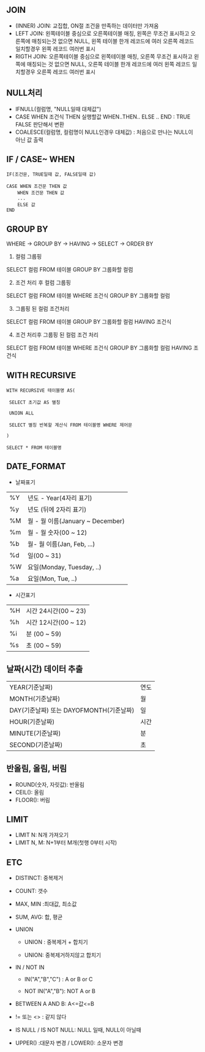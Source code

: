 ## JOIN

- (INNER) JOIN: 교집합, ON절 조건을 만족하는 데이터만 가져옴
- LEFT JOIN: 왼쪽테이블 중심으로 오른쪽테이블 매칭, 왼쪽은 무조건 표시하고 오른쪽에 매칭되는것 없으면 NULL, 왼쪽 테이블 한개 레코드에 여러 오른쪽 레코드 일치할경우 왼쪽 레코드 여러번 표시
- RIGTH JOIN: 오른쪽테이블 중심으로 왼쪽테이블 매칭, 오른쪽 무조건 표시하고 왼쪽에 매칭되는 것 없으면 NULL, 오른쪽 테이블 한개 레코드에 여러 왼쪽 레코드 일치할경우 오른쪽 레코드 여러번 표시

## NULL처리

- IFNULL(컬럼명, "NULL일때 대체값")
- CASE WHEN 조건식 THEN 실행할값 WHEN..THEN.. ELSE .. END : TRUE FALSE 판단해서 변환
- COALESCE(컬럼명, 컬럼명이 NULL인경우 대체값) : 처음으로 만나는 NULL이 아닌 값 출력

## IF / CASE~ WHEN

```mysql
IF(조건문, TRUE일때 값, FALSE일때 값)

CASE WHEN 조건문 THEN 값
	WHEN 조건문 THEN 값
	...
	ELSE 값
END
```

## GROUP BY

WHERE -> GROUP BY -> HAVING -> SELECT -> ORDER BY

1. 컬럼 그룹핑

SELECT 컬럼 FROM 테이블 GROUP BY 그룹화할 컬럼

2. 조건 처리 후 컬럼 그룹핑

SELECT 컬럼 FROM 테이블 WHERE 조건식 GROUP BY 그룹화할 컬럼

3. 그룹핑 된 컬럼 조건처리

SELECT 컬럼 FROM 테이블 GROUP BY 그룹화할 컬럼 HAVING 조건식

4. 조건 처리후 그룹핑 된 컬럼 조건 처리

SELECT 컬럼 FROM 테이블 WHERE 조건식 GROUP BY 그룹화할 컬럼 HAVING 조건식

## WITH RECURSIVE

``` mysql
WITH RECURSIVE 테이블명 AS(

 SELECT 초기값 AS 별칭

 UNION ALL

 SELECT 별칭 반복할 계산식 FROM 테이블명 WHERE 제어문

)

SELECT * FROM 테이블명
```

## DATE_FORMAT

- 날짜표기

|      |                                  |
| ---- | -------------------------------- |
| %Y   | 년도 - Year(4자리 표기)          |
| %y   | 년도 (뒤에 2자리 표기)           |
| %M   | 월 - 월 이름(January ~ December) |
| %m   | 월 - 월 숫자(00 ~ 12)            |
| %b   | 월- 월 이름(Jan, Feb, ...)       |
| %d   | 일(00 ~ 31)                      |
| %W   | 요일(Monday, Tuesday, ..)        |
| %a   | 요일(Mon, Tue, ..)               |

- 시간표기

|      |                      |
| ---- | -------------------- |
| %H   | 시간 24시간(00 ~ 23) |
| %h   | 시간 12시간(00 ~ 12) |
| %i   | 분 (00 ~ 59)         |
| %s   | 초 (00 ~ 59)         |

## 날짜(시간) 데이터 추출

|                                         |      |
| --------------------------------------- | ---- |
| YEAR(기준날짜)                          | 연도 |
| MONTH(기준날짜)                         | 월   |
| DAY(기준날짜) 또는 DAYOFMONTH(기준날짜) | 일   |
| HOUR(기준날짜)                          | 시간 |
| MINUTE(기준날짜)                        | 분   |
| SECOND(기준날짜)                        | 초   |

## 반올림, 올림, 버림

- ROUND(숫자, 자릿값): 반올림
- CEIL(): 올림
- FLOOR(): 버림

## LIMIT

- LIMIT N: N개 가져오기
- LIMIT N, M: N+1부터 M개(첫행 0부터 시작)

## ETC

- DISTINCT: 중복제거

- COUNT: 갯수
- MAX, MIN :최대값, 최소값
- SUM, AVG: 합, 평균

- UNION

  - UNION : 중복제거 + 합치기

  - UNION: 중복제거하지않고 합치기


- IN / NOT IN

  - IN("A","B","C") : A or B or C

  - NOT IN("A","B"): NOT A or B 


- BETWEEN A AND B: A<=값<=B
- != 또는 <> : 같지 않다
- IS NULL / IS NOT NULL: NULL 일때, NULL이 아닐때

- UPPER() :대문자 변경 / LOWER(): 소문자 변경



